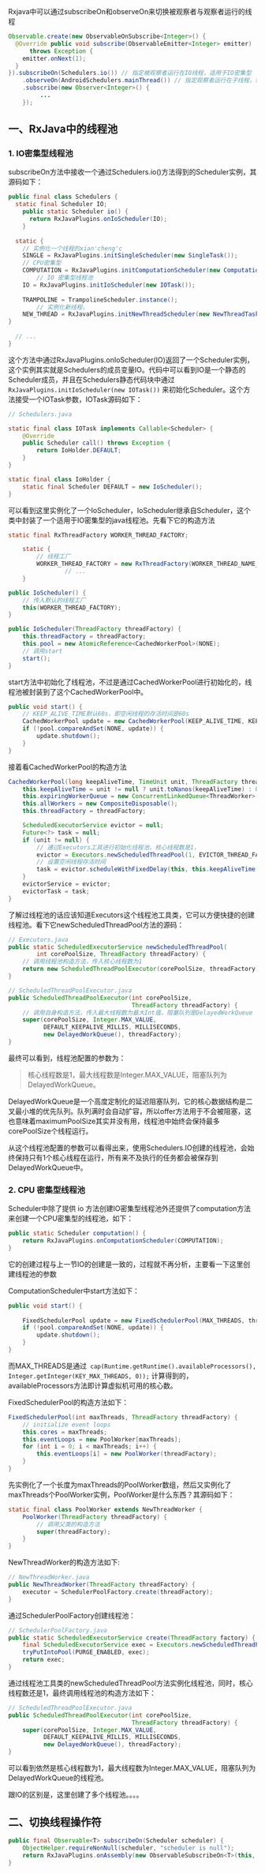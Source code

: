 Rxjava中可以通过subscribeOn和observeOn来切换被观察者与观察者运行的线程

```java
Observable.create(new ObservableOnSubscribe<Integer>() {
  @Override public void subscribe(ObservableEmitter<Integer> emitter)
      throws Exception {
    emitter.onNext(1);
  }
}).subscribeOn(Schedulers.io()) // 指定被观察者运行在IO线程，适用于IO密集型
    .observeOn(AndroidSchedulers.mainThread()) // 指定观察者运行在子线程，需要依赖RxAndroid
    .subscribe(new Observer<Integer>() {
    	 ...
    });
```



## 一、RxJava中的线程池

### 1. IO密集型线程池

subscribeOn方法中接收一个通过Schedulers.io()方法得到的Scheduler实例，其源码如下：

```java
public final class Schedulers {
  static final Scheduler IO;
	public static Scheduler io() {
  	  return RxJavaPlugins.onIoScheduler(IO);
	}
  
  static {
    // 实例化一个线程的xian'cheng'c
    SINGLE = RxJavaPlugins.initSingleScheduler(new SingleTask());
    // CPU密集型
    COMPUTATION = RxJavaPlugins.initComputationScheduler(new ComputationTask());
		// IO 密集型线程池
    IO = RxJavaPlugins.initIoScheduler(new IOTask());
    
    TRAMPOLINE = TrampolineScheduler.instance();
		// 实例化新线程，
    NEW_THREAD = RxJavaPlugins.initNewThreadScheduler(new NewThreadTask());
}
  
  // ...
}
```

这个方法中通过RxJavaPlugins.onIoScheduler(IO)返回了一个Scheduler实例，这个实例其实就是Schedulers的成员变量IO。代码中可以看到IO是一个静态的Scheduler成员，并且在Schedulers静态代码块中通过 ` RxJavaPlugins.initIoScheduler(new IOTask())` 来初始化Scheduler。这个方法接受一个IOTask参数，IOTask源码如下：

```java
// Schedulers.java

static final class IOTask implements Callable<Scheduler> {
    @Override
    public Scheduler call() throws Exception {
        return IoHolder.DEFAULT;
    }
}

static final class IoHolder {
    static final Scheduler DEFAULT = new IoScheduler();
}
```

可以看到这里实例化了一个IoScheduler，IoScheduler继承自Scheduler，这个类中封装了一个适用于IO密集型的java线程池。先看下它的构造方法

```java
static final RxThreadFactory WORKER_THREAD_FACTORY;

    static {
        // 线程工厂
        WORKER_THREAD_FACTORY = new RxThreadFactory(WORKER_THREAD_NAME_PREFIX, priority);
				// ... 
    }

public IoScheduler() {
    // 传入默认的线程工厂
    this(WORKER_THREAD_FACTORY);
}

public IoScheduler(ThreadFactory threadFactory) {
    this.threadFactory = threadFactory;
    this.pool = new AtomicReference<CachedWorkerPool>(NONE);
    // 调用start
    start();
}
```

start方法中初始化了线程池，不过是通过CachedWorkerPool进行初始化的，线程池被封装到了这个CachedWorkerPool中。

```java
public void start() {
    // KEEP_ALIVE_TIME默认60s，即空闲线程的存活时间是60s
    CachedWorkerPool update = new CachedWorkerPool(KEEP_ALIVE_TIME, KEEP_ALIVE_UNIT, threadFactory);
    if (!pool.compareAndSet(NONE, update)) {
        update.shutdown();
    }
}
```

接着看CachedWorkerPool的构造方法

```java
CachedWorkerPool(long keepAliveTime, TimeUnit unit, ThreadFactory threadFactory) {
    this.keepAliveTime = unit != null ? unit.toNanos(keepAliveTime) : 0L;
    this.expiringWorkerQueue = new ConcurrentLinkedQueue<ThreadWorker>();
    this.allWorkers = new CompositeDisposable();
    this.threadFactory = threadFactory;

    ScheduledExecutorService evictor = null;
    Future<?> task = null;
    if (unit != null) {
        // 通过Executors工具进行初始化线程池，核心线程数是1，
        evictor = Executors.newScheduledThreadPool(1, EVICTOR_THREAD_FACTORY);
        // 设置空闲线程存活时间
        task = evictor.scheduleWithFixedDelay(this, this.keepAliveTime, this.keepAliveTime, TimeUnit.NANOSECONDS);
    }
    evictorService = evictor;
    evictorTask = task;
}
```

了解过线程池的话应该知道Executors这个线程池工具类，它可以方便快捷的创建线程池。看下它newScheduledThreadPool方法的源码：

```java
// Executors.java
public static ScheduledExecutorService newScheduledThreadPool(
        int corePoolSize, ThreadFactory threadFactory) {
    // 调用线程池构造方法，传入核心线程数为1
    return new ScheduledThreadPoolExecutor(corePoolSize, threadFactory);
}
```



```java
// ScheduledThreadPoolExecutor.java
public ScheduledThreadPoolExecutor(int corePoolSize,
                                   ThreadFactory threadFactory) {
    // 调用自身构造方法，传入最大线程数为最大Int值，阻塞队列是DelayedWorkQueue
    super(corePoolSize, Integer.MAX_VALUE,
          DEFAULT_KEEPALIVE_MILLIS, MILLISECONDS,
          new DelayedWorkQueue(), threadFactory);
}
```

最终可以看到，线程池配置的参数为：

>  核心线程数是1，最大线程数是Integer.MAX_VALUE，阻塞队列为DelayedWorkQueue。

DelayedWorkQueue是一个高度定制化的延迟阻塞队列，它的核心数据结构是二叉最小堆的优先队列。队列满时会自动扩容，所以offer方法用于不会被阻塞，这也意味着maximumPoolSize其实并没有用，线程池中始终会保持最多corePoolSize个线程运行。

从这个线程池配置的参数可以看得出来，使用Schedulers.IO创建的线程池，会始终保持只有1个核心线程在运行，所有来不及执行的任务都会被保存到DelayedWorkQueue中。

### 2. CPU 密集型线程池

Scheduler中除了提供 io 方法创建IO密集型线程池外还提供了computation方法来创建一个CPU密集型的线程池，如下：

```java
public static Scheduler computation() {
    return RxJavaPlugins.onComputationScheduler(COMPUTATION);
}
```

它的创建过程与上一节IO的创建是一致的，过程就不再分析，主要看一下这里创建线程池的参数

ComputationScheduler中start方法如下：

```java
public void start() {
    
    FixedSchedulerPool update = new FixedSchedulerPool(MAX_THREADS, threadFactory);
    if (!pool.compareAndSet(NONE, update)) {
        update.shutdown();
    }
}
```

而MAX_THREADS是通过` cap(Runtime.getRuntime().availableProcessors(), Integer.getInteger(KEY_MAX_THREADS, 0));` 计算得到的，availableProcessors方法即计算虚拟机可用的核心数。

FixedSchedulerPool的构造方法如下：

```java
FixedSchedulerPool(int maxThreads, ThreadFactory threadFactory) {
    // initialize event loops
    this.cores = maxThreads;
    this.eventLoops = new PoolWorker[maxThreads];
    for (int i = 0; i < maxThreads; i++) {
        this.eventLoops[i] = new PoolWorker(threadFactory);
    }
}
```

先实例化了一个长度为maxThreads的PoolWorker数组，然后又实例化了maxThreads个PoolWorker实例，PoolWorker是什么东西？其源码如下：

```java
static final class PoolWorker extends NewThreadWorker {
    PoolWorker(ThreadFactory threadFactory) {
        // 调用父类的构造方法
        super(threadFactory);
    }
}
```

NewThreadWorker的构造方法如下:

```java
// NewThreadWorker.java
public NewThreadWorker(ThreadFactory threadFactory) {
    executor = SchedulerPoolFactory.create(threadFactory);
}
```

通过SchedulerPoolFactory创建线程池：

```java
// SchedulerPoolFactory.java
public static ScheduledExecutorService create(ThreadFactory factory) {
    final ScheduledExecutorService exec = Executors.newScheduledThreadPool(1, factory);
    tryPutIntoPool(PURGE_ENABLED, exec);
    return exec;
}
```

通过线程池工具类的newScheduledThreadPool方法实例化线程池，同时，核心线程数还是1，最终调用线程池的构造方法如下：

```java
// ScheduledThreadPoolExecutor.java
public ScheduledThreadPoolExecutor(int corePoolSize,
                                   ThreadFactory threadFactory) {
    super(corePoolSize, Integer.MAX_VALUE,
          DEFAULT_KEEPALIVE_MILLIS, MILLISECONDS,
          new DelayedWorkQueue(), threadFactory);
}
```

可以看到依然是核心线程数为1，最大线程数为Integer.MAX_VALUE，阻塞队列为DelayedWorkQueue的线程池。

跟IO的区别是，这里创建了多个线程池。。。。

## 二、切换线程操作符



```java
public final Observable<T> subscribeOn(Scheduler scheduler) {
    ObjectHelper.requireNonNull(scheduler, "scheduler is null");
    return RxJavaPlugins.onAssembly(new ObservableSubscribeOn<T>(this, scheduler));
}
```

